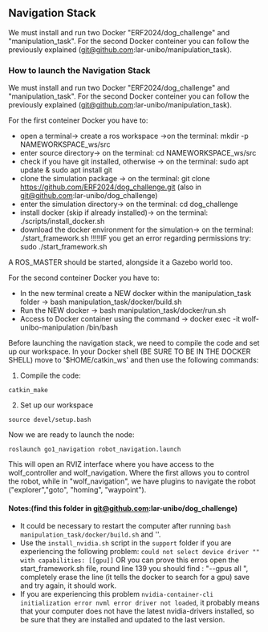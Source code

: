 ## Navigation Stack

We must install and run two Docker "ERF2024/dog_challenge" and "manipulation_task". For the second Docker conteiner you can follow the previously explained (git@github.com:lar-unibo/manipulation_task).

### How to launch the Navigation Stack ###
We must install and run two Docker "ERF2024/dog_challenge" and "manipulation_task". For the second Docker conteiner you can follow the previously explained (git@github.com:lar-unibo/manipulation_task).

For the first conteiner Docker you have to:
- open a terminal-> create a ros workspace ->on the terminal:  mkdir -p NAMEWORKSPACE_ws/src
- enter source directory-> on the terminal: cd NAMEWORKSPACE_ws/src
- check if you have git installed, otherwise -> on the terminal: sudo apt update & sudo apt install git
- clone the simulation package -> on the terminal: git clone https://github.com/ERF2024/dog_challenge.git (also in git@github.com:lar-unibo/dog_challenge)
- enter the simulation directory-> on the terminal: cd dog_challenge
- install docker (skip if already installed)-> on the terminal: ./scripts/install_docker.sh
- download the docker environment for the simulation-> on the terminal: ./start_framework.sh 
!!!!!IF you get an error regarding permissions try: sudo ./start_framework.sh

A ROS_MASTER should be started, alongside it a Gazebo world too.

For the second conteiner Docker you have to:
- In the new terminal create a NEW docker within the manipulation_task folder -> bash manipulation_task/docker/build.sh
- Run the NEW docker -> bash manipulation_task/docker/run.sh
- Access to Docker container using the command -> docker exec -it wolf-unibo-manipulation /bin/bash

Before launching the navigation stack, we need to compile the code and set up our workspace. 
In your Docker shell (BE SURE TO BE IN THE DOCKER SHELL) move to '$HOME/catkin_ws' and then use the following commands:

1) Compile the code:
```
catkin_make
```
2) Set up our workspace
```
source devel/setup.bash
```

Now we are ready to launch the node:

```
roslaunch go1_navigation robot_navigation.launch

```
This will open an RVIZ interface where you have access to the wolf_controller and wolf_navigation.
Where the first allows you to control the robot, while in "wolf_navigation", we have plugins to navigate the robot ("explorer","goto", "homing", "waypoint").

#### Notes:(find this folder in git@github.com:lar-unibo/dog_challenge)

- It could be necessary to restart the computer after running `bash manipulation_task/docker/build.sh` and ''.
- Use the `install_nvidia.sh` script in the `support` folder  if you are experiencing the following problem: `could not select device driver "" with capabilities: [[gpu]]` OR you can prove this erros open the start_framework.sh file, round line 139 you should find : "--gpus all \", completely erase the line (it tells the docker to search for a gpu) save and try again, it should work. 
- If you are experiencing this problem `nvidia-container-cli initialization error nvml error driver not loaded`, it probably means that your computer does not have the latest nvidia-drivers installed, so be sure that they are installed and updated to the last version.
  



